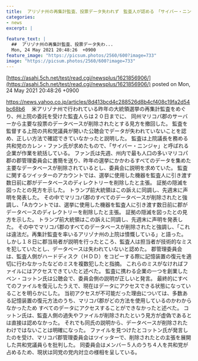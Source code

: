 ```yaml
---
title:  アリゾナ州の再集計監査、投票データ失われず　監査人が認める　「サイバー・ニンジャ」統括の作業にミス  
categories:
- news
excerpt: |
  
feature_text: |
  ##  アリゾナ州の再集計監査、投票データ失わ...
  Mon, 24 May 2021 20:48:26  +0900
feature_image: "https://picsum.photos/2560/600?image=733"
image: "https://picsum.photos/2560/600?image=733"
---
```


[https://asahi.5ch.net/test/read.cgi/newsplus/1621856906/](https://asahi.5ch.net/test/read.cgi/newsplus/1621856906/)
posted on Mon, 24 May 2021 20:48:26  +0900

<!--more-->

https://news.yahoo.co.jp/articles/8d413bcd4c288526d8b4cf408c19fa2d54bc68b6 　米アリゾナ州で行われている昨年の大統領選挙の再集計監査をめぐり、州上院の委託を受けた監査人らは２０日までに、 同州マリコパ郡のサーバーから主要な投票のデータベースが削除されたとする見方を撤回した。 監査を監督する上院の共和党議員が開いた公聴会でデータが失われていないことを認め、正しい方法で確認できていなかったと説明した。 監査は上院議長を務める共和党のカレン・ファン氏が求めたもので、「サイバー・ニンジャ」と呼ばれる企業が作業を統括している。 ファン氏は先週、州内で最も人口の多いマリコパ郡の郡管理委員会に書簡を送り、昨年の選挙にかかわるすべてのデータを集めた 主要なデータベースが削除されているとし、委員会に説明を求めていた。 監査に関するツイッターのアカウントでは、選挙に使用した機器を監査人に引き渡す数日前に郡がデータベースのディレクトリーを削除したと主張。 証拠の隠滅を図ったとの見方を示した。 トランプ前大統領はこの訴えに同調し、先週末に声明を発表した。 その中でマリコパ郡のすべてのデータベースが削除されたと強調し、「Aカウントでは、選挙に使用した機器を監査人に引き渡す数日前に郡がデータベースのディレクトリーを削除したと主張。 証拠の隠滅を図ったとの見方を示した。 トランプ前大統領はこの訴えに同調し、先週末に声明を発表した。 その中でマリコパ郡のすべてのデータベースが削除されたと強調し、「これは違法だ。再集計監査を率いるアリゾナ州の上院は憤慨している」と語った。 しかし１８日に郡当局者が説明を行ったところ、監査人は担当者が技術的なミスを犯していたとし、データベースは失われていないと認めた。 郡管理委員会は、監査人側がハードディスク（ＨＤＤ）をコピーする際に記憶装置の復元を適切に行わなかったなどのミスを複数犯したと指摘。 これらのミスがなければファイルにはアクセスできていたと述べた。 監査に携わる企業の一つを創業したベン・コットン氏は公聴会で、委員会側の説明が正しいと発言。 最終的にすべてのファイルを復元したうえで、現在はデータにアクセスできる状態になっていることを明らかにした。 当初アクセスが不可能だった理由については、多数ある記憶装置の復元方法のうち、マリコパ郡がどの方法を使用しているのかわからなかったため すべてのデータにアクセスすることができなかったと述べた。 コットン氏は、監査人側の過失やファイルが削除されたという見方が虚偽であるとは直接は認めなかった。 それでも同氏の説明から、データベースが削除されたわけではないことは明確になった。 ファイルを見つけたとコットン氏が発言したのを受け、マリコパ郡管理委員会はツイッターで、削除されたとの主張を展開した共和党議員らを批判した。 同委員会はメンバー５人のうち４人を共和党が占めるため、現状は同党の党内対立の様相を呈している。
